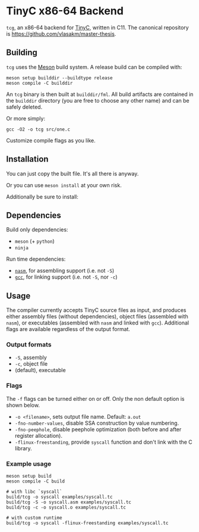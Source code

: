 # TinyC x86-64 Backend

`tcg`, an x86-64 backend for
[TinyC](https://gitlab.fit.cvut.cz/NI-GEN/ni-gen-23), written in C11. The
canonical repository is https://github.com/vlasakm/master-thesis.

## Building

`tcg` uses the [Meson](https://mesonbuild.com/) build system. A release build
can be compiled with:

```
meson setup builddir --buildtype release
meson compile -C builddir
```

An `tcg` binary is then built at `builddir/fml`. All build artifacts are
contained in the `builddir` directory (you are free to choose any other name)
and can be safely deleted.

Or more simply:

```
gcc -O2 -o tcg src/one.c
```

Customize compile flags as you like.

## Installation

You can just copy the built file. It's all there is anyway.

Or you can use `meson install` at your own risk.

Additionally be sure to install:

## Dependencies

Build only dependencies:

 - `meson` (+ `python`)
 - `ninja`

Run time dependencies:

 - [`nasm`](https://www.nasm.us/), for assembling support (i.e. not `-S`)
 - [`gcc`](https://gcc.gnu.org/), for linking support (i.e. not `-S`, nor `-c`)

## Usage

The compiler currently accepts TinyC source files as input, and produces either
assembly files (without dependencies), object files (assembled with `nasm`), or
executables (assembled with `nasm` and linked with `gcc`). Additional flags are
available regardless of the output format.

### Output formats

- `-S`, assembly
- `-c`, object file
- (default), executable

### Flags

The `-f` flags can be turned either on or off. Only the non default option is shown below.

- `-o <filename>`, sets output file name. Default: `a.out`
- `-fno-number-values`, disable SSA construction by value numbering.
- `-fno-peephole`, disable peephole optimization (both before and after register allocation).
- `-flinux-freestanding`, provide `syscall` function and don't link with the C library.

### Example usage

```
meson setup build
meson compile -C build

# with libc `syscall`
build/tcg -o syscall examples/syscall.tc
build/tcg -S -o syscall.asm examples/syscall.tc
build/tcg -c -o syscall.o examples/syscall.tc

# with custom runtime
build/tcg -o syscall -flinux-freestanding examples/syscall.tc
```
